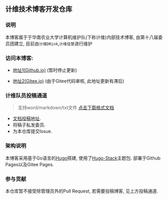 ## 计维技术博客开发仓库

### 说明

本博客属于于华南农业大学计算机维护队(下称计维)内部技术博客, 由第十八届委员团建立, 目前由`计维DRink`,`计维佳慧`进行维护

### 访问本博客:

* [地址1(Github.io)]() (暂时停止更新)

* [地址2(Gitee.io)](https://scau-jiwei.gitee.io) (由于Gitee代码审核, 此地址更新有滞后)

### 计维队员投稿通道
> 支持word/markdown/txt文件
> [点击下载格式文档]() 

* [文档投稿地址]().
* 将稿子私发委员.
* 为本仓库提交Issue.

### 架构说明

本博客采用基于Go语言的[Hugo](https://github.com/gohugoio/hugo)搭建, 使用了[Hugo-Stack](https://github.com/CaiJimmy/hugo-theme-stack)主题包. 部署于Github Pages以及Gitee Pages.

### 参与贡献

本仓库暂不接受除管理员外的Pull Request, 若需要投稿博客, 见上方投稿通道.
